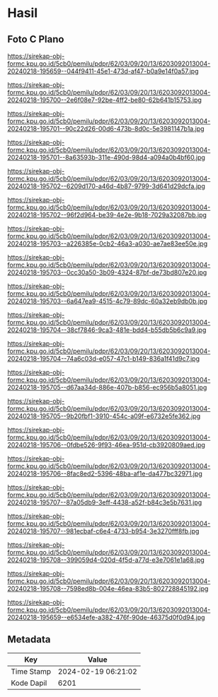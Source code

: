 # Hasil

## Foto C Plano

https://sirekap-obj-formc.kpu.go.id/5cb0/pemilu/pdpr/62/03/09/20/13/6203092013004-20240218-195659--044f9411-45e1-473d-af47-b0a9e14f0a57.jpg

https://sirekap-obj-formc.kpu.go.id/5cb0/pemilu/pdpr/62/03/09/20/13/6203092013004-20240218-195700--2e6f08e7-92be-4ff2-be80-62b641b15753.jpg

https://sirekap-obj-formc.kpu.go.id/5cb0/pemilu/pdpr/62/03/09/20/13/6203092013004-20240218-195701--90c22d26-00d6-473b-8d0c-5e3981147b1a.jpg

https://sirekap-obj-formc.kpu.go.id/5cb0/pemilu/pdpr/62/03/09/20/13/6203092013004-20240218-195701--8a63593b-311e-490d-98d4-a094a0b4bf60.jpg

https://sirekap-obj-formc.kpu.go.id/5cb0/pemilu/pdpr/62/03/09/20/13/6203092013004-20240218-195702--6209d170-a46d-4b87-9799-3d641d29dcfa.jpg

https://sirekap-obj-formc.kpu.go.id/5cb0/pemilu/pdpr/62/03/09/20/13/6203092013004-20240218-195702--96f2d964-be39-4e2e-9b18-7029a32087bb.jpg

https://sirekap-obj-formc.kpu.go.id/5cb0/pemilu/pdpr/62/03/09/20/13/6203092013004-20240218-195703--a226385e-0cb2-46a3-a030-ae7ae83ee50e.jpg

https://sirekap-obj-formc.kpu.go.id/5cb0/pemilu/pdpr/62/03/09/20/13/6203092013004-20240218-195703--0cc30a50-3b09-4324-87bf-de73bd807e20.jpg

https://sirekap-obj-formc.kpu.go.id/5cb0/pemilu/pdpr/62/03/09/20/13/6203092013004-20240218-195703--6a647ea9-4515-4c79-89dc-60a32eb9db0b.jpg

https://sirekap-obj-formc.kpu.go.id/5cb0/pemilu/pdpr/62/03/09/20/13/6203092013004-20240218-195704--38cf7846-9ca3-481e-bdd4-b55db5b6c9a9.jpg

https://sirekap-obj-formc.kpu.go.id/5cb0/pemilu/pdpr/62/03/09/20/13/6203092013004-20240218-195704--74a6c03d-e057-47c1-b149-836a1f41d9c7.jpg

https://sirekap-obj-formc.kpu.go.id/5cb0/pemilu/pdpr/62/03/09/20/13/6203092013004-20240218-195705--d67aa34d-886e-407b-b856-ec956b5a8051.jpg

https://sirekap-obj-formc.kpu.go.id/5cb0/pemilu/pdpr/62/03/09/20/13/6203092013004-20240218-195705--9b20fbf1-3910-454c-a09f-e6732e5fe362.jpg

https://sirekap-obj-formc.kpu.go.id/5cb0/pemilu/pdpr/62/03/09/20/13/6203092013004-20240218-195706--0fdbe526-9f93-46ea-951d-cb3920809aed.jpg

https://sirekap-obj-formc.kpu.go.id/5cb0/pemilu/pdpr/62/03/09/20/13/6203092013004-20240218-195706--8fac8ed2-5396-48ba-af1e-da477bc32971.jpg

https://sirekap-obj-formc.kpu.go.id/5cb0/pemilu/pdpr/62/03/09/20/13/6203092013004-20240218-195707--87a05db9-3eff-4438-a52f-b84c3e5b7631.jpg

https://sirekap-obj-formc.kpu.go.id/5cb0/pemilu/pdpr/62/03/09/20/13/6203092013004-20240218-195707--981ecbaf-c6e4-4733-b954-3e3270fff8fb.jpg

https://sirekap-obj-formc.kpu.go.id/5cb0/pemilu/pdpr/62/03/09/20/13/6203092013004-20240218-195708--399059d4-020d-4f5d-a77d-e3e7061e1a68.jpg

https://sirekap-obj-formc.kpu.go.id/5cb0/pemilu/pdpr/62/03/09/20/13/6203092013004-20240218-195708--7598ed8b-004e-46ea-83b5-802728845192.jpg

https://sirekap-obj-formc.kpu.go.id/5cb0/pemilu/pdpr/62/03/09/20/13/6203092013004-20240218-195659--e6534efe-a382-476f-90de-46375d0f0d94.jpg


## Metadata

| Key        | Value               |
| ---------- | ------------------- |
| Time Stamp | 2024-02-19 06:21:02 |
| Kode Dapil | 6201                |



